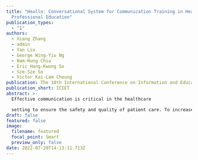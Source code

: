 ```yaml
---
title: "Heallo: Conversational System for Communication Training in Healthcare
  Professional Education"
publication_types:
  - "1"
authors:
  - Xiang Zhang
  - admin
  - Yan Liu
  - George Wing-Yiu Ng
  - Nam-Hung Chia
  - Eric Hang-Kwong So
  - Sze-Sze So
  - Victor Kai-Lam Cheung
publication: The 10th International Conference on Information and Education Technology
publication_short: ICIET
abstract: >-
  Effective communication is critical in the healthcare

  setting to ensure the safety and quality of patient care. To increase the accuracy and efficiency of communication, specific communication protocols have been developed. However, the current teaching of communication protocols remains in the theoretical realm, lack of effective training methods and practice environment. The purpose of this research is to assist communication training in healthcare professional education. We begin by designing communication tasks and collecting conversations on real-world handover cases. Then we propose Heallo – a computer conversational system that provides simulated scenarios for healthcare communication tasks. Specifically, Heallo converses with the user in a simulated communication task, assuming the role of the receiver. After the conversation, it will analyze the entire communication history and generate a detailed evaluation report based on the communication protocol. Heallo has received positive responses from healthcare professionals and has been incorporated into a hospital training program.
draft: false
featured: false
image:
  filename: featured
  focal_point: Smart
  preview_only: false
date: 2022-07-20T14:13:11.713Z
---
```


